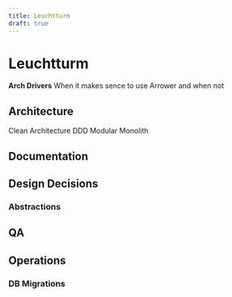 ```yaml
---
title: Leuchtturm
draft: true
---
```


# Leuchtturm

**Arch Drivers**
When it makes sence to use Arrower and when not

## Architecture
Clean Architecture
DDD
Modular Monolith

## Documentation
## Design Decisions
### Abstractions
## QA
## Operations
### DB Migrations
